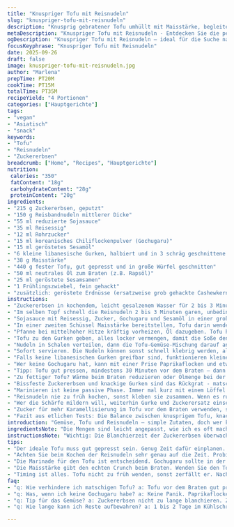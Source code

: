 ```yaml
---
title: "Knuspriger Tofu mit Reisnudeln"
slug: "knuspriger-tofu-mit-reisnudeln"
description: "Knusprig gebratener Tofu umhüllt mit Maisstärke, begleitet von knackigen Zuckererbsen, frischen Gurken und Reisnudeln in würziger, leicht scharfer Sesamsoße. Die Kombination aus Texturen - der gebratene Tofu außen knusprig, innen zart, knackige grüne Gemüse und weich-al dente Reisnudeln - bildet ein abwechslungsreiches, veganes Gericht. Die Würze bekommt Tiefe durch koreanisches Chiliflockenpulver (Gochugaru), das sich harmonisch mit süß-saurer Reisessignote verbindet. Kleine Anpassungen der Zutaten und Garzeiten sorgen für die richtige Balance und verhindern ein matschiges Ergebnis. Gewisses Auge für die richtige Bräunung am Tofu erforderlich, dazu optimale Kontrolle bei Einweichen der Nudeln und Gemüse. Optimal auch mit gerösteten Erdnüssen als Dreingabe für den Crunch."
metaDescription: "Knuspriger Tofu mit Reisnudeln - Entdecken Sie die perfekte Balance aus knusprigem Tofu, frischen Gemüsen und würzigen Reisnudeln für ein gelungenes veganes Gericht."
ogDescription: "Knuspriger Tofu mit Reisnudeln – ideal für die Suche nach einem schmackhaften und knackigen vietnamesischen Rezept, das einfach zuzubereiten ist."
focusKeyphrase: "Knuspriger Tofu mit Reisnudeln"
date: 2025-09-26
draft: false
image: knuspriger-tofu-mit-reisnudeln.jpg
author: "Marlena"
prepTime: PT20M
cookTime: PT15M
totalTime: PT35M
recipeYield: "4 Portionen"
categories: ["Hauptgerichte"]
tags:
- "vegan"
- "Asiatisch"
- "snack"
keywords:
- "Tofu"
- "Reisnudeln"
- "Zuckererbsen"
breadcrumb: ["Home", "Recipes", "Hauptgerichte"]
nutrition: 
 calories: "350"
 fatContent: "18g"
 carbohydrateContent: "28g"
 proteinContent: "20g"
ingredients:
- "215 g Zuckererbsen, geputzt"
- "150 g Reisbandnudeln mittlerer Dicke"
- "55 ml reduzierte Sojasauce"
- "35 ml Reisessig"
- "12 ml Rohrzucker"
- "15 ml koreanisches Chiliflockenpulver (Gochugaru)"
- "15 ml geröstetes Sesamöl"
- "6 kleine libanesische Gurken, halbiert und in 3 schräg geschnittene Stücke geteilt"
- "38 g Maisstärke"
- "440 g fester Tofu, gut gepresst und in große Würfel geschnitten"
- "50 ml neutrales Öl zum Braten (z.B. Rapsöl)"
- "25 ml geröstete Sesamsamen"
- "1 Frühlingszwiebel, fein gehackt"
- "zusätzlich: geröstete Erdnüsse (ersatzweise grob gehackte Cashewkerne)"
instructions:
- "Zuckererbsen in kochendem, leicht gesalzenem Wasser für 2 bis 3 Minuten blanchieren; sie sollen knackig bleiben - Bissprobe, nicht matschig. Mit Sieb raus, dann sofort in Eiswasser geben – stopp die Garung, hält die Farbe saftig grün. Gut abtropfen lassen und längs halbieren."
- "Im selben Topf schnell die Reisnudeln 2 bis 3 Minuten garen, unbedingt probieren, al dente heißt noch etwas Biss, nicht weich. Durch kaltes Wasser abschrecken, sonst bleiben sie klebrig und verklumpen. Beiseite stellen, leicht abtropfen."
- "Sojasauce mit Reisessig, Zucker, Gochugaru und Sesamöl in einer großen Schüssel verquirlen. Pfeffern nach Geschmack. Gurken und Zuckererbsen hineingeben und mindestens 10 Minuten marinieren lassen - dadurch ziehen die Aromen gut ein, Gemüse behält dennoch Frische. Zwischendurch umrühren."
- "In einer zweiten Schüssel Maisstärke bereitstellen, Tofu darin wenden, bis alle Seiten dünn mit Stärke überzogen sind – das gibt beim Braten die knusprige Hülle. Nicht sparen, sonst wird der Tofu matschig."
- "Pfanne bei mittelhoher Hitze kräftig vorheizen, Öl dazugeben. Tofu hinein, genug Platz lassen, in Etappen braten. Je Seite ca. 3 bis 4 Minuten braten, bis goldbraun und knusprig. Nicht zu früh wenden, sonst reißen die Würfel. Nach Braten auf Küchenpapier abtropfen und überschüssiges Fett entfernen."
- "Tofu zu den Gurken geben, alles locker vermengen, damit die Soße den Tofu schön umhüllt. Dabei vorsichtig sein, damit die Stücke nicht zerbrechen."
- "Nudeln in Schalen verteilen, dann die Tofu-Gemüse-Mischung darauf anrichten. Mit Sesamsamen und Frühlingszwiebeln bestreuen. Wer mag, noch grob gehackte, geröstete Erdnüsse oder Cashews darüberstreuen für extra Crunch."
- "Sofort servieren. Die Nudeln können sonst schnell klebrig werden, also Timing beachten!"
- "Falls keine libanesischen Gurken greifbar sind, funktionieren kleine Salatgurken - gut entkernen, damit keine Wassermassen ins Gericht gelangen."
- "Wer keine Gochugaru hat, kann mit einer Prise Paprikaflocken und etwas Sambal Oelek experimentieren - Geschmack leicht anders, aber noch gut scharf."
- "Tipp: Tofu gut pressen, mindestens 30 Minuten vor dem Braten – dann wird er außen knuspriger, innen bleibt er kompakt. Wer es eilig hat, hilft eine Pfanne ohne Öl, kurz anbraten, dann nachwürzen."
- "Zu fettiger Tofu? Wärme beim Braten reduzieren oder Ölmenge bei der nächsten Runde halbieren. Lieber öfter wenden als zu lange auf einer Seite lassen."
- "Bissfeste Zuckererbsen und knackige Gurken sind das Rückgrat - matschige Texturen killen die Frische. Hier kleine Häppchen schneiden, sonst riskiert man zu viel Saft im Dressing."
- "Marinieren ist keine passive Phase. Immer mal kurz mit einem Löffel mischen. Dann verteilen sich Aromen und Gurken saften nicht aus."
- "Reisnudeln nie zu früh kochen, sonst kleben sie zusammen. Wenn es ruht, kurz mit kaltem Wasser abspülen, damit sie sich nicht weiterziehen."
- "Wer die Schärfe mildern will, weiterhin Gurke und Zuckerersatz einsetzen - gibt Süße und Frische, mildert den pfeffrigen Kick."
- "Zucker für mehr Karamellisierung im Tofu vor dem Braten verwenden, statt in der Sauce. Das verleiht Röstaromen, die gut mit Sesamöl harmonieren."
- "Fazit aus etlichen Tests: Die Balance zwischen knusprigem Tofu, knackigem Gemüse und al dente-Nudeln macht’s oder eben nicht. Timing, Hitze, gut Abtropfen – alles Faktoren, die den Unterschied ausmachen."
introduction: "Gemüse, Tofu und Reisnudeln – simple Zutaten, doch wer kennt das nicht: Der Tofu wird matschig, das Gemüse schrumpft und die Nudeln verklumpen. Ich habe lange experimentiert, bis ich den Dreh raus hatte – die perfekten Zeiten, das Marinieren und insbesondere das trockene Wenden des Tofus in Maisstärke sind entscheidend. Der Gochugaru bringt eine angenehme Schärfe, die ich mit Süße austarieren musste. Die Gemüsehappen bleiben knackig frisch dank kurzes Blanchieren und Eiswasserbad. Ein Mix aus Texturen und Aromen der asiatischen Küche – aber eben nicht 0815. Wichtig: Aufmerksamkeit und Timing. Dann springt der Funke über, wenn beim Braten das Öl leise zischt und der Tofu so knusprig brät, wie es sein soll."
ingredientsNote: "Die Mengen sind leicht angepasst, wie ich es oft mache, um besser mit meinen Vorräten auszukommen. Die klassischen libanesischen Gurken habe ich durch kleine Salatgurken ersetzt, wenn nötig. Reisnudeln mittlerer Dicke sind für die Textur optimal, dünne werden zu schnell matschig. Mehr als 15 ml Gochugaru kann die Schärfe dominieren, deshalb die Menge reduziert. Maisstärke ist wichtig für die Kruste auf dem Tofu – Kartoffelstärke geht auch, verändert aber die Konsistenz etwas. Geröstetes Sesamöl gibt den typischen Duft, kaltgepresstes nicht ersetzten. Beim Öl zum Braten ist ein neutraler Geschmack besser als Olivenöl, das verbrennt zu schnell. Sojasauce reduziert die Salzlast, sonst kann zu viel Würze entstehen."
instructionsNote: "Wichtig: Die Blanchierzeit der Zuckererbsen überwachen. Sie sollen knackig sein, nicht matschig. Nach dem Kochen sofort Eiswasserbad – so bleibt der Biss erhalten. Nudeln niemals zu lange garen, für al dente Zuckererbsen-Phase gilt auch. Für die Sauce alle Zutaten gut vermischen, damit Zucker sich auflöst. Gurken und Erbsen darin leicht marinieren, dadurch entsteht ein frischer Geschmack, der das Öl aufnimmt und mildert die Schärfe. Beim Wenden des Tofus in Maisstärke darauf achten, dass überall dünn die Schicht haftet. Die Pfanne muss heiß sein, Öl schimmern, damit das Braten richtig knusprig wird. Das Timing beim Braten ist essenziell – zu früh wenden und der Tofu zerfällt, zu lang auf einer Seite braten und verbrennen. Am Schluss alles vorsichtig mischen, damit die Sauce überall haftet, ohne die Textur zu zerstören. Sesam und Frühlingszwiebeln geben den letzten Kick, gerade beim Servieren nicht sparen. Eine Prise Übersicht hilft, damit alle Komponenten nicht kalt werden."
tips:
- "Der ideale Tofu muss gut gepresst sein. Genug Zeit dafür einplanen. Blanchieren Sie die Zuckererbsen genau 2 bis 3 Minuten. Eiswasser hilft, die Farbe zu bewahren. Bissfest bleibt wichtig."
- "Achten Sie beim Kochen der Reisnudeln sehr genau auf die Zeit. Probieren Sie sie oft. Als nächstes mit kaltem Wasser abschrecken. Nur dann bleiben sie al dente, sonst werden sie matschig."
- "Die Marinade für den Tofu ist entscheidend. Gochugaru sollte in der richtigen Menge verwendet werden. Sonst dominiert die Schärfe. Auch die Grundsoße mit den Gurken nicht zu lange stehen lassen, damit sie frisch bleibt."
- "Die Maisstärke gibt den echten Crunch beim Braten. Wenden Sie den Tofu gleichmäßig. Eine nicht zu heiße Pfanne sorgt dafür, dass die Kruste nicht verbrennt. Rapsöl funktioniert am besten, andere Öle haben gerne andere Aromen."
- "Timing ist alles. Tofu nicht zu früh wenden, sonst zerfällt er. Nach dem Braten gut abtropfen lassen. Das hält ihn knusprig. Die Nudeln schnell nach dem Kochen aufteilen. So bleiben sie locker und kleben nicht."
faq:
- "q: Wie verhindere ich matschigen Tofu? a: Tofu vor dem Braten gut pressen. 30 Minuten minimum. So bleibt die Struktur. Mehr Maisstärke hilft auch. Richtig wenden beim Braten ist wichtig."
- "q: Was, wenn ich keine Gochugaru habe? a: Keine Panik. Paprikaflocken und Sambal Oelek sind Alternativen. Schärfe bleibt, aber der Geschmack verändert sich leicht. Noch gut, aber anders."
- "q: Tip für das Gemüse? a: Zuckererbsen nicht zu lange blanchieren. Zwei Minuten sind genug. Direkt ins Eiswasser hinein. Sie behalten so die Frische und Biss, vermeiden matschige Texturen."
- "q: Wie lange kann ich Reste aufbewahren? a: 1 bis 2 Tage im Kühlschrank, in einem luftdichten Behälter. Wieder aufwärmen allerdings nur sanft, damit die Texturen nicht leiden. Bei Bedarf kurz anbraten."

---
```

